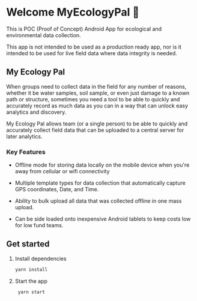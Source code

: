 # Welcome MyEcologyPal 👋

This is POC (Proof of Concept) Android App for ecological and environmental data collection.

This app is not intended to be used as a production ready app, nor is it intended to be used for live field data where data integrity is needed.

## My Ecology Pal

When groups need to collect data in the field for any number of reasons, whether it be water samples, soil sample, or even just damage to a known path or structure, sometimes you need a tool to be able to quickly and accurately record as much data as you can in a way that can unlock easy analytics and discovery.

My Ecology Pal allows team (or a single person) to be able to quickly and accurately collect field data that can be uploaded to a central server for later analytics.

### Key Features

- Offline mode for storing data locally on the mobile device when you're away from cellular or wifi connectivity

- Multiple template types for data collection that automatically capture GPS coordinates, Date, and Time.

- Ability to bulk upload all data that was collected offline in one mass upload.

- Can be side loaded onto inexpensive Android tablets to keep costs low for low fund teams.

## Get started

1. Install dependencies

   ```bash
   yarn install
   ```

2. Start the app

   ```bash
    yarn start
   ```
